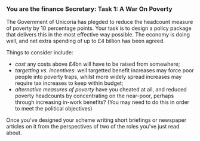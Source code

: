 ### You are the finance Secretary: Task 1: A War On Poverty

The Government of Unicoria has plegded to reduce the headcount measure of poverty by 10 percentage points. Your task is to design a policy package that delivers this in the most effective way possible. The economy is doing well, and net extra spending of up to £4 billion has been agreed.

Things to consider include:

* *cost* any costs above £4bn will have to be raised from somewhere;
* *targetting vs. incentives*: well targetted benefit increases may force poor people into poverty traps, whilst more widely spread increases may require tax increases to keep within budget;
* *alternative measures of poverty* have you cheated at all, and reduced poverty headcounts by concentrating on the near-poor, perhaps through increasing in-work benefits? (You may need to do this in order to meet the political objectives)

Once you've designed your scheme writing short briefings or newspaper articles on it from the perspectives of two of the roles you've just read about.
